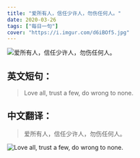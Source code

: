 ```yaml
---
title: "爱所有人，信任少许人，勿伤任何人。"
date: 2020-03-26
tags: ["每日一句"]
cover: "https://i.imgur.com/d6iBOf5.jpg"
---
```


![爱所有人，信任少许人，勿伤任何人。](https://i.imgur.com/KNii05T.jpg)

## 英文短句：
> Love all, trust a few, do wrong to none.

<!--more-->

## 中文翻译：
> 爱所有人，信任少许人，勿伤任何人。

![Love all, trust a few, do wrong to none.](https://i.imgur.com/hFoQL5y.jpg)


